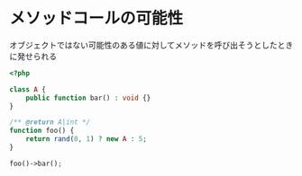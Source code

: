 # メソッドコールの可能性

オブジェクトではない可能性のある値に対してメソッドを呼び出そうとしたときに発せられる

```php
<?php

class A {
    public function bar() : void {}
}

/** @return A|int */
function foo() {
    return rand(0, 1) ? new A : 5;
}

foo()->bar();
```
